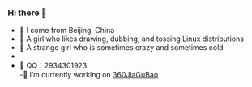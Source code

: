 ### Hi there 👋
- 🔭 I come from Beijing, China
- 🌱 A girl who likes drawing, dubbing, and tossing Linux distributions
- 👯 A strange girl who is sometimes crazy and sometimes cold
- 
- 💬  QQ：2934301923<br>
-🔭 I’m currently working on <a href="https://jiagu.360.cn">360JiaGuBao</a>
